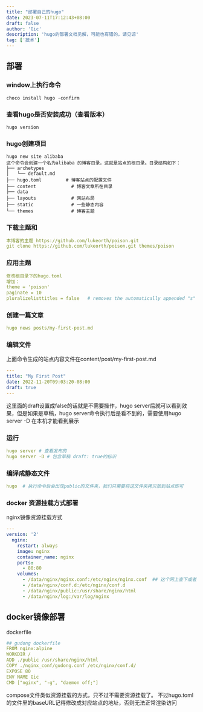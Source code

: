 ```yaml
---
title: "部署自己的hugo"
date: 2023-07-11T17:12:43+08:00
draft: false
author: 'Gic'
description: 'hugo的部署文档见解，可能也有错的，请见谅'
tag: ['技术']
---
```

## 部署  

### window上执行命令  
  
```cassandraql
choco install hugo -confirm  

```  

### 查看hugo是否安装成功（查看版本）  

```cassandraql
hugo version  

```  

### hugo创建项目  

```cassandraql
hugo new site alibaba  
这个命令会创建一个名为alibaba 的博客目录，这就是站点的根目录。目录结构如下：  
├── archetypes  
│   └── default.md  
├── hugo.toml         # 博客站点的配置文件  
├── content             # 博客文章所在目录  
├── data  
├── layouts             # 网站布局  
├── static              # 一些静态内容  
└── themes              # 博客主题  
```  

### 下载主题和  

```yaml
本博客的主题 https://github.com/lukeorth/poison.git  
git clone https://github.com/lukeorth/poison.git themes/poison  
```  

### 应用主题  

```yaml
修改根目录下的hugo.toml  
增加：  
theme = 'poison'  
paginate = 10  
pluralizelisttitles = false   # removes the automatically appended "s" on sidebar entries  
```  

### 创建一篇文章  

```yaml
hugo news posts/my-first-post.md  
```
### 编辑文件  
上面命令生成的站点内容文件在content/post/my-first-post.md  

```yaml
---  
title: "My First Post"  
date: 2022-11-20T09:03:20-08:00  
draft: true  
---  
```  

这里面的draft设置成false的话就是不需要操作，hugo server后就可以看到效果，但是如果是草稿，hugo server命令执行后是看不到的，需要使用hugo server -D 在本机才能看到展示  

### 运行  

```yaml
hugo server # 查看发布的  
hugo server -D # 包含草稿 draft: true的标识  
```  

### 编译成静态文件
```yaml
hugo  # 执行命令后会出现public的文件夹，我们只需要将这文件夹拷贝放到站点即可
```

###  docker 资源挂载方式部署
nginx镜像资源挂载方式
```yaml
---
version: '2'
  nginx:
    restart: always
    image: nginx
    container_name: nginx
    ports:
      - 80:80
    volumes:
      - /data/nginx/nginx.conf:/etc/nginx/nginx.conf  ## 这个网上查下或者用官方的
      - /data/nginx/conf.d:/etc/nginx/conf.d
      - /data/nginx/public:/usr/share/nginx/html
      - /data/nginx/log:/var/log/nginx
```

## docker镜像部署
dockerfile
```yaml
## gudong dockerfile
FROM nginx:alpine
WORKDIR /
ADD ./public /usr/share/nginx/html
COPY ./nginx_conf/gudong.conf /etc/nginx/conf.d/
EXPOSE 80
ENV NAME Gic
CMD ["nginx", "-g", "daemon off;"]
```
compose文件类似资源挂载的方式，只不过不需要资源挂载了。
不过hugo.toml的文件里的baseURL记得修改成对应站点的地址，否则无法正常渲染访问


